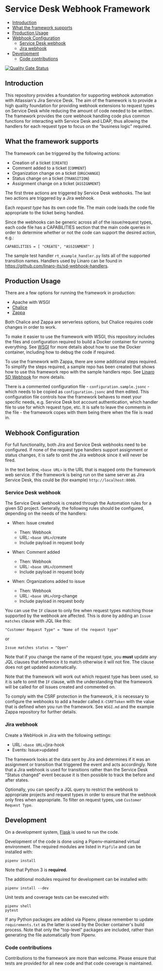 # Service Desk Webhook Framework <!-- omit in toc -->

- [Introduction](#introduction)
- [What the framework supports](#what-the-framework-supports)
- [Production Usage](#production-usage)
- [Webhook Configuration](#webhook-configuration)
  - [Service Desk webhook](#service-desk-webhook)
  - [Jira webhook](#jira-webhook)
- [Development](#development)
  - [Code contributions](#code-contributions)

[![Quality Gate Status](https://sonarcloud.io/api/project_badges/measure?project=linaro-its_sd-webhook-framework&metric=alert_status)](https://sonarcloud.io/dashboard?id=linaro-its_sd-webhook-framework)

## Introduction

This repository provides a foundation for supporting webhook automation with Atlassian's Jira Service Desk. The aim of the framework is to provide a high quality foundation for providing webhook extensions to request types on Service Desk while  reducing the amount of code needed to be written. The framework provides the core webhook handling code plus common functions for interacting with Service Desk and LDAP, thus allowing the handlers for each request type to focus on the "business logic" required.

## What the framework supports

The framework can be triggered by the following actions:

- Creation of a ticket (`CREATE`)
- Comment added to a ticket (`COMMENT`)
- Organization change on a ticket (`ORGCHANGE`)
- Status change on a ticket (`TRANSITION`)
- Assignment change on a ticket (`ASSIGNMENT`)

The first three actions are triggered by Service Desk webhooks. The last two actions are triggered by a Jira webhook.

Each *request type* has its own code file. The main code loads the code file appropriate to the ticket being handled.

Since the webhooks can be generic across all of the issue/request types, each code file has a CAPABILITIES section that the main code queries in order to determine whether or not the code can support the desired action, e.g.:

    CAPABILITIES = [ "CREATE", "ASSIGNMENT" ]

The sample test handler `rt_example_handler.py` lists all of the supported transition names. Handlers used by Linaro can be found in <https://github.com/linaro-its/sd-webhook-handlers>.

## Production Usage

There are a few options for running the framework in production:

- Apache with WSGI
- [Chalice](https://github.com/aws/chalice/)
- [Zappa](https://github.com/Miserlou/Zappa)

Both Chalice and Zappa are serverless options, but Chalice requires code changes in order to work.

To make it easier to use the framework with WSGI, this repository includes the files and configuration required to build a Docker container for running everything. See [WSGI](WSGI.md) for more details about how to use the Docker container, including how to debug the code if required.

To use the framework with Zappa, there are some additional steps required. To simplify the steps required, a sample repo has been created that shows how to use this framework repo with the sample handlers repo. See [Linaro SD Webhook](https://github.com/linaro-its/linaro-sd-webhook) for more details.

There is a commented configuration file - `configuration.sample.jsonc` - which needs to be copied as `configuration.jsonc` and then edited. This configuration file controls how the framework behaves to meet your specific needs, e.g. Service Desk bot account authentication, which handler file to use for which request type, etc. It is safe to leave the comments in the file - the framework copes with them being there when the file is read in.

## Webhook Configuration

For full functionality, both Jira and Service Desk webhooks need to be configured. If none of the request type handlers support assignment or status changes, it is safe to omit the Jira webhook since it will never be fired.

In the text below, `<base URL>` is the URL that is mapped onto the framework web service. If the framework is being run on the same server as Jira Service Desk, this could be (for example) `http://localhost:8000`.

### Service Desk webhook

The Service Desk webhook is created through the Automation rules for a given SD project. Generally, the following rules should be configured, depending on the needs of the handlers:

- When: Issue created
  - Then: Webhook
  - URL: `<base URL>`/create
  - Include payload in request body
  
- When: Comment added
  - Then: Webhook
  - URL: `<base URL>`/comment
  - Include payload in request body

- When: Organizations added to issue
  - Then: Webhook
  - URL: `<base URL>`/org-change
  - Include payload in request body

You can use the `IF` clause to only fire when request types matching those supported by the webhook are affected. This is done by adding an `Issue matches` clause with JQL like this:

    "Customer Request Type" = "Name of the request type"

or

    Issue matches status = "Open"

Note that if you change the name of the request type, you **must** update any JQL clauses that reference it to match otherwise it will not fire. The clause does not get updated automatically.

Note that the framework will work out which request type has been used, so it is safe to omit the `IF` clause, with the understanding that the framework will be called for *all* issues created and commented on.

To comply with the CSRF protection in the framework, it is necessary to configure the webhooks to add a header called `X-CSRFToken` with the value that is defined when you run the framework. See `WSGI.md` and the example Zappa repository for further details.

### Jira webhook

Create a WebHook in Jira with the following settings:

- URL: `<base URL>`/jira-hook
- Events: Issue>updated

The framework looks at the data sent by Jira and determines if it was an assignment or transition that triggered the event and acts accordingly. Note that a Jira webhook is used for transitions rather than the Service Desk "Status changed" event because it is then possible to track the before and after states.

Optionally, you can specify a JQL query to restrict the webhook to appropriate projects and request types in order to ensure that the webhook only fires when appropriate. To filter on request types, use `Customer Request Type`.

## Development

On a development system, [Flask](http://flask.pocoo.org) is used to run the code.

Development of the code is done using a Pipenv-maintained virtual environment. The required modules are listed in `Pipfile` and can be installed with:

    pipenv install

Note that Python 3 is **required**.

The additional modules required for development can be installed with:

    pipenv install --dev

Unit tests and coverage tests can be executed with:

    pipenv shell
    pytest

If any Python packages are added via Pipenv, please remember to update `requirements.txt` as the latter is used by the Docker container's build process. Note that only the "top-level" packages are included, rather than generating the file automatically from Pipenv.

### Code contributions

Contributions to the framework are more than welcome. Please ensure that tests are provided for all new code and that code coverage is maintained.
